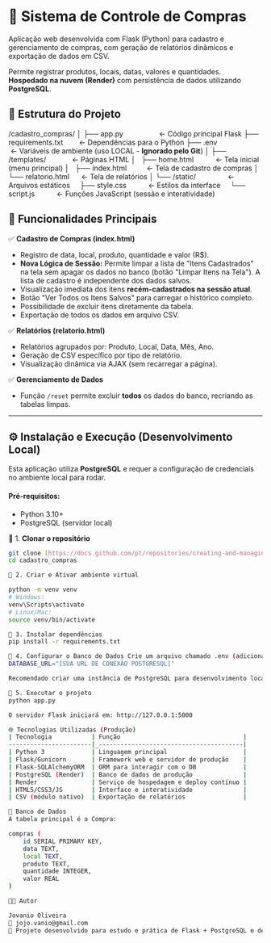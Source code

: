 # 🛒 Sistema de Controle de Compras

Aplicação web desenvolvida com Flask (Python) para cadastro e gerenciamento de compras, com geração de relatórios dinâmicos e exportação de dados em CSV.

Permite registrar produtos, locais, datas, valores e quantidades. **Hospedado na nuvem (Render)** com persistência de dados utilizando **PostgreSQL**.

## 📂 Estrutura do Projeto
/cadastro_compras/
│
├── app.py                  ← Código principal Flask
├── requirements.txt        ← Dependências para o Python
├── .env                    ← Variáveis de ambiente (uso LOCAL - **Ignorado pelo Git**)
│
├── /templates/             ← Páginas HTML
│   ├── home.html           ← Tela inicial (menu principal)
│   ├── index.html          ← Tela de cadastro de compras
│   └── relatorio.html      ← Tela de relatórios
│
└── /static/                ← Arquivos estáticos
    ├── style.css           ← Estilos da interface
    └── script.js           ← Funções JavaScript (sessão e interatividade)

## 🚀 Funcionalidades Principais

✅ **Cadastro de Compras (index.html)**
* Registro de data, local, produto, quantidade e valor (R$).
* **Nova Lógica de Sessão:** Permite limpar a lista de "Itens Cadastrados" na tela sem apagar os dados no banco (botão "Limpar Itens na Tela"). A lista de cadastro é independente dos dados salvos.
* Visualização imediata dos itens **recém-cadastrados na sessão atual**.
* Botão "Ver Todos os Itens Salvos" para carregar o histórico completo.
* Possibilidade de excluir itens diretamente da tabela.
* Exportação de todos os dados em arquivo CSV.

✅ **Relatórios (relatorio.html)**
* Relatórios agrupados por: Produto, Local, Data, Mês, Ano.
* Geração de CSV específico por tipo de relatório.
* Visualização dinâmica via AJAX (sem recarregar a página).

✅ **Gerenciamento de Dados**
* Função `/reset` permite excluir **todos** os dados do banco, recriando as tabelas limpas.

---

## ⚙️ Instalação e Execução (Desenvolvimento Local)

Esta aplicação utiliza **PostgreSQL** e requer a configuração de credenciais no ambiente local para rodar.

#### **Pré-requisitos:**
* Python 3.10+
* PostgreSQL (servidor local)

🔹 1. **Clonar o repositório**
```bash
git clone [https://docs.github.com/pt/repositories/creating-and-managing-repositories/about-repositories](https://docs.github.com/pt/repositories/creating-and-managing-repositories/about-repositories)
cd cadastro_compras

🔹 2. Criar e Ativar ambiente virtual

python -m venv venv
# Windows:
venv\Scripts\activate
# Linux/Mac:
source venv/bin/activate

🔹 3. Instalar dependências
pip install -r requirements.txt

🔹 4. Configurar o Banco de Dados Crie um arquivo chamado .env (adicionado ao .gitignore) na raiz do projeto e configure a URL de conexão:
DATABASE_URL="[SUA URL DE CONEXÃO POSTGRESQL]"

Recomendado criar uma instância de PostgreSQL para desenvolvimento local.

🔹 5. Executar o projeto
python app.py

O servidor Flask iniciará em: http://127.0.0.1:5000

🌐 Tecnologias Utilizadas (Produção)
| Tecnologia           | Função                                  |
-----------------------|_----------------------------------------|       
| Python 3             | Linguagem principal                     |
| Flask/Gunicorn       | Framework web e servidor de produção    |
| Flask-SQLAlchemyORM  | ORM para interagir com o DB             |
| PostgreSQL (Render)  | Banco de dados de produção              |
| Render               | Serviço de hospedagem e deploy contínuo |
| HTML5/CSS3/JS        | Interface e interatividade              |
| CSV (módulo nativo)  | Exportação de relatórios                |

💾 Banco de Dados
A tabela principal é a Compra:

compras (
    id SERIAL PRIMARY KEY,
    data TEXT,
    local TEXT,
    produto TEXT,
    quantidade INTEGER,
    valor REAL
)

👨‍💻 Autor

Jovanio Oliveira
📧 jojo.vanio@gmail.com
💼 Projeto desenvolvido para estudo e prática de Flask + PostgreSQL e deploy em nuvem (Render)..
